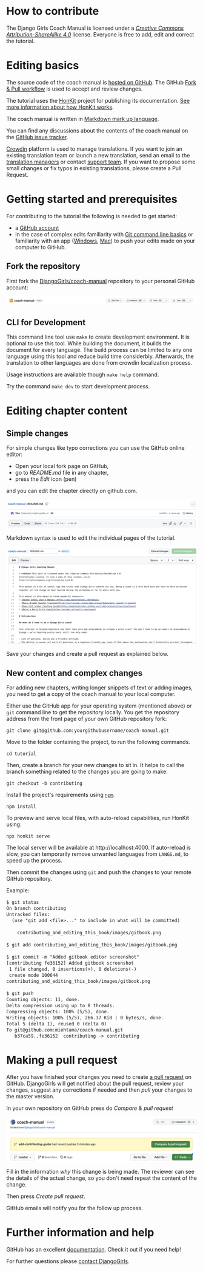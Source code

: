 # How to contribute

The Django Girls Coach Manual is licensed under a [*Creative Commons Attribution-ShareAlike 4.0*](https://creativecommons.org/licenses/by-sa/4.0/) license. Everyone is free to add, edit and correct the tutorial.

# Editing basics

The source code of the coach manual is [hosted on GitHub](https://github.com/DjangoGirls/coach-manual). The GitHub [Fork & Pull workflow](https://help.github.com/articles/using-pull-requests) is used to accept and review changes.

The tutorial uses the [HonKit](https://github.com/honkit/honkit) project for publishing its documentation. [See more information about how HonKit works](https://honkit.netlify.app/).

The coach manual is written in [Markdown mark up language](https://help.github.com/articles/markdown-basics).

You can find any discussions about the contents of the coach manual on the [GitHub issue tracker](https://github.com/DjangoGirls/coach-manual/issues).

[Crowdin](https://crowdin.com/project/django-girls-coach-manual) platform is used to manage translations. If you want to join an existing translation team or launch a new translation, send an email to the [translation managers](mailto:translations@djangogirls.org) or contact [support team](mailto:hello@djangogirls.org). 
If you want to propose some small changes or fix typos in existing translations, please create a Pull Request.

# Getting started and prerequisites

For contributing to the tutorial the following is needed to get started:

* a [GitHub account](https://github.com)
* in the case of complex edits familiarity with [Git command line basics](https://help.github.com/articles/set-up-git) or familiarity with an app ([Windows](https://windows.github.com/), [Mac](https://mac.github.com/)) to push your edits made on your computer to GitHub.

## Fork the repository

First fork the [DjangoGirls/coach-manual](https://github.com/DjangoGirls/coach-manual) repository to your personal GitHub account:

![Fork button](images/fork.png)

## CLI for Development

This command line tool use `make` to create development environment. It is optional to use this tool. While building the document, it builds the document for every language. The build process can be limited to any one language using this tool and reduce build time considerbly. Afterwards, the translation to other languages are done from crowdin localization process.

Usage instructions are available though `make help` command.

Try the command `make dev` to start development process.

# Editing chapter content

## Simple changes

For simple changes like typo corrections you can use the GitHub online editor:

* Open your local fork page on GitHub,
* go to *README.md* file in any chapter,
* press the *Edit* icon (pen)

and you can edit the chapter directly on github.com.

![Edit button](images/edit.png)

Markdown syntax is used to edit the individual pages of the tutorial.

![GitHub editor](images/github_editor.png)

Save your changes and create a pull request as explained below.

## New content and complex changes

For adding new chapters, writing longer snippets of text or adding images, you need to get a copy of the coach manual to your local computer.

Either use the GitHub app for your operating system (mentioned above) or `git` command line to get the repository locally. You get the repository address from the front page of your own GitHub repository fork:

    git clone git@github.com:yourgithubusername/coach-manual.git

Move to the folder containing the project, to run the following commands.

    cd tutorial

Then, create a branch for your new changes to sit in. It helps to call the branch something related to the changes you are going to make.

    git checkout -b contributing

Install the project's requirements using [`npm`](https://docs.npmjs.com/cli/v8/configuring-npm/install).

    npm install

To preview and serve local files, with auto-reload capabilities, run HonKit using:

    npx honkit serve

The local server will be available at http://localhost:4000.
If auto-reload is slow, you can temporarily remove unwanted languages from `LANGS.md`, to speed up the process.

Then commit the changes using `git` and push the changes to your remote GitHub repository.

Example:

    $ git status
    On branch contributing
    Untracked files:
      (use "git add <file>..." to include in what will be committed)

        contributing_and_editing_this_book/images/gitbook.png

    $ git add contributing_and_editing_this_book/images/gitbook.png

    $ git commit -m "Added gitbook editor screenshot"
    [contributing fe36152] Added gitbook screenshot
     1 file changed, 0 insertions(+), 0 deletions(-)
     create mode 100644 contributing_and_editing_this_book/images/gitbook.png

    $ git push
    Counting objects: 11, done.
    Delta compression using up to 8 threads.
    Compressing objects: 100% (5/5), done.
    Writing objects: 100% (5/5), 266.37 KiB | 0 bytes/s, done.
    Total 5 (delta 1), reused 0 (delta 0)
    To git@github.com:miohtama/coach-manual.git
       b37ca59..fe36152  contributing -> contributing

# Making a pull request

After you have finished your changes you need to create [a pull request](https://help.github.com/articles/using-pull-requests)  on GitHub. DjangoGirls will get notified about the pull request, review your changes, suggest any corrections if needed and then *pull* your changes to the master version.

In your own repository on GitHub press do *Compare & pull request*

![Compare & pull request](contributing/images/pull_request.png)

Fill in the information *why* this change is being made. The reviewer can see the details of the actual change, so you don't need repeat the content of the change.

Then press *Create pull request*.

GitHub emails will notify you for the follow up process.

# Further information and help

GitHub has an excellent [documentation](https://help.github.com/). Check it out if you need help!

For further questions please [contact DjangoGirls](https://djangogirls.org/).
